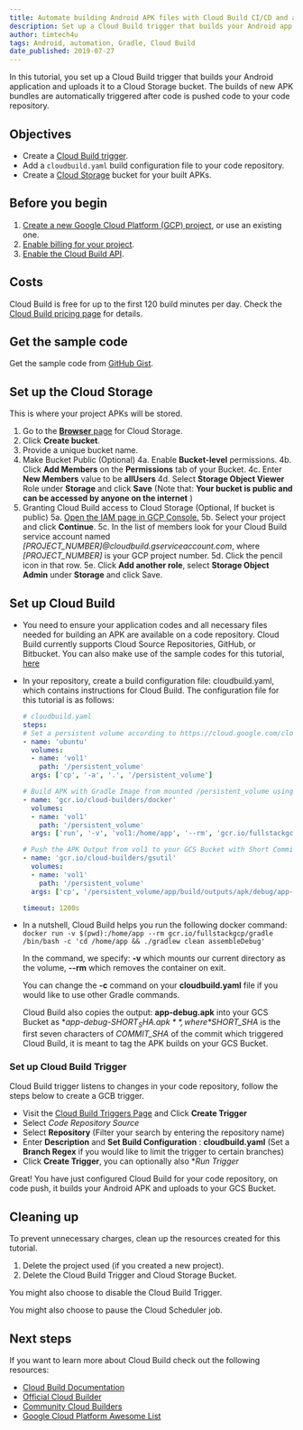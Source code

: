 ```yaml
---
title: Automate building Android APK files with Cloud Build CI/CD and a Gradle Docker image
description: Set up a Cloud Build trigger that builds your Android app and uploads it to a Cloud Storage bucket.
author: timtech4u
tags: Android, automation, Gradle, Cloud Build
date_published: 2019-07-27
---
```


In this tutorial, you set up a Cloud Build trigger that builds your Android application and uploads it to a Cloud Storage
bucket. The builds of new APK bundles are automatically triggered after code is pushed code to your code repository.

## Objectives

- Create a [Cloud Build trigger](https://cloud.google.com/cloud-build).
- Add a `cloudbuild.yaml` build configuration file to your code repository.
- Create a [Cloud Storage](https://cloud.google.com/storage/) bucket for your built APKs.

## Before you begin

1.  [Create a new Google Cloud Platform (GCP) project](https://console.cloud.google.com/project), or use an existing one.
2.  [Enable billing for your project](https://support.google.com/cloud/answer/6293499#enable-billing).
3.  [Enable the Cloud Build API](https://console.cloud.google.com/cloud-build/builds).

## Costs

Cloud Build is free for up to the first 120 build minutes per day. Check the
[Cloud Build pricing page](https://cloud.google.com/pricing/) for details.

## Get the sample code

Get the sample code from [GitHub Gist](https://github.com/Timtech4u/gcb-android-tutorial).

## Set up the Cloud Storage

This is where your project APKs will be stored.

1.  Go to the [**Browser** page](https://console.cloud.google.com/storage/browser) for Cloud Storage.
2.  Click **Create bucket**.
3.  Provide a unique bucket name.
4.  Make Bucket Public (Optional)
4a. Enable **Bucket-level** permissions.
4b. Click **Add Members** on the **Permissions** tab of your Bucket.
4c. Enter **New Members** value to be **allUsers**
4d. Select **Storage Object Viewer** Role under **Storage** and click **Save** (Note that: **Your bucket is public and can be accessed by anyone on the internet** )
5. Granting Cloud Build access to Cloud Storage (Optional, If bucket is public)
5a. [Open the IAM page in GCP Console.](https://console.cloud.google.com/project/_/iam-admin/iam?_ga=2.2968627.-2014380672.1551979429)
5b. Select your project and click **Continue**.
5c. In the list of members look for your Cloud Build service account named  *[PROJECT_NUMBER]@cloudbuild.gserviceaccount.com*, where  *[PROJECT_NUMBER]* is your GCP project number.
5d. Click the pencil icon in that row.
5e. Click **Add another role**, select **Storage Object Admin** under **Storage** and click Save.


## Set up Cloud Build

-  You need to ensure your application codes and all necessary files needed for building an APK are available on a code repository. Cloud Build currently supports Cloud Source Repositories, GitHub, or Bitbucket. You can also make use of the sample codes for this tutorial, [here](https://github.com/Timtech4u/gcb-android-tutorial) 
-  In your repository, create a build configuration file: cloudbuild.yaml, which contains instructions for Cloud Build. The configuration file for this tutorial is as follows:
    ```yaml
    # cloudbuild.yaml
    steps:
    # Set a persistent volume according to https://cloud.google.com/cloud-build/docs/build-config (search for volumes)
    - name: 'ubuntu'
      volumes:
      - name: 'vol1'
        path: '/persistent_volume'
      args: ['cp', '-a', '.', '/persistent_volume']

    # Build APK with Gradle Image from mounted /persistent_volume using name: vol1
    - name: 'gcr.io/cloud-builders/docker'
      volumes:
      - name: 'vol1'
        path: '/persistent_volume'
      args: ['run', '-v', 'vol1:/home/app', '--rm', 'gcr.io/fullstackgcp/gradle', '/bin/sh', '-c', 'cd /home/app && ./gradlew clean assembleDebug']

    # Push the APK Output from vol1 to your GCS Bucket with Short Commit SHA.
    - name: 'gcr.io/cloud-builders/gsutil'
      volumes:
      - name: 'vol1'
        path: '/persistent_volume'
      args: ['cp', '/persistent_volume/app/build/outputs/apk/debug/app-debug.apk', 'gs://fullstackgcp-apk-builds/app-debug-$SHORT_SHA.apk']

    timeout: 1200s
    ```
-  In a nutshell, Cloud Build helps you run the following docker command:
   `docker run -v $(pwd):/home/app --rm gcr.io/fullstackgcp/gradle /bin/bash -c 'cd /home/app && ./gradlew clean assembleDebug'`
   
   In the command, we specify: **-v** which mounts our current directory as the volume, **--rm** which removes the container on exit.
   
   You can change the  **-c** command on your **cloudbuild.yaml** file if you would like to use other Gradle commands.
   
   Cloud Build also copies the output: **app-debug.apk** into your  GCS Bucket as **app-debug-$SHORT_SHA.apk** , where *$SHORT_SHA* is the first seven characters of *COMMIT_SHA* of the commit which triggered Cloud Build, it is meant to tag the APK builds on your GCS Bucket.


### Set up Cloud Build Trigger

Cloud Build trigger listens to changes in your code repository, follow the steps below to create a GCB trigger.

-  Visit the  [Cloud Build Triggers Page](https://console.cloud.google.com/cloud-build/triggers) and Click **Create Trigger**
-  Select *Code Repository Source*
-  Select **Repository** (Filter your search by entering the repository name)
-  Enter **Description** and **Set Build Configuration** : **cloudbuild.yaml** (Set a **Branch Regex** if you would like to limit the trigger to certain branches)
-  Click **Create Trigger**, you can optionally also **Run Trigger*

Great! You have just configured Cloud Build for your code repository, on code push, it builds your Android APK and uploads to your GCS Bucket. 

## Cleaning up

To prevent unnecessary charges, clean up the resources created for this tutorial.

1.  Delete the project used (if you created a new project).
2.  Delete the Cloud Build Trigger and Cloud Storage Bucket.

You might also choose to disable the Cloud Build Trigger.


You might also choose to pause the Cloud Scheduler job.

## Next steps

If you want to learn more about Cloud Build check out the following resources:

-  [Cloud Build Documentation](https://cloud.google.com/cloud-build/docs/) 
-  [Official Cloud Builder](https://github.com/GoogleCloudPlatform/cloud-builders)
-  [Community Cloud Builders](https://github.com/GoogleCloudPlatform/cloud-builders-community)
-  [Google Cloud Platform Awesome List](https://github.com/GoogleCloudPlatform/awesome-google-cloud)
